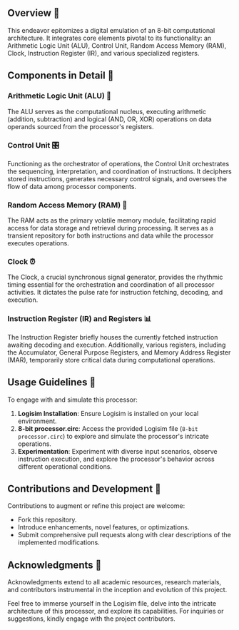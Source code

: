 ## Overview 🌟

This endeavor epitomizes a digital emulation of an 8-bit computational architecture. It integrates core elements pivotal to its functionality: an Arithmetic Logic Unit (ALU), Control Unit, Random Access Memory (RAM), Clock, Instruction Register (IR), and various specialized registers.

## Components in Detail 🧩

### Arithmetic Logic Unit (ALU) 🧮

The ALU serves as the computational nucleus, executing arithmetic (addition, subtraction) and logical (AND, OR, XOR) operations on data operands sourced from the processor's registers.

### Control Unit 🎛️

Functioning as the orchestrator of operations, the Control Unit orchestrates the sequencing, interpretation, and coordination of instructions. It deciphers stored instructions, generates necessary control signals, and oversees the flow of data among processor components.

### Random Access Memory (RAM) 📝

The RAM acts as the primary volatile memory module, facilitating rapid access for data storage and retrieval during processing. It serves as a transient repository for both instructions and data while the processor executes operations.

### Clock ⏰

The Clock, a crucial synchronous signal generator, provides the rhythmic timing essential for the orchestration and coordination of all processor activities. It dictates the pulse rate for instruction fetching, decoding, and execution.

### Instruction Register (IR) and Registers 📊

The Instruction Register briefly houses the currently fetched instruction awaiting decoding and execution. Additionally, various registers, including the Accumulator, General Purpose Registers, and Memory Address Register (MAR), temporarily store critical data during computational operations.

## Usage Guidelines 🚀

To engage with and simulate this processor:

1. **Logisim Installation**: Ensure Logisim is installed on your local environment.
2. **8-bit processor.circ**: Access the provided Logisim file (`8-bit processor.circ`) to explore and simulate the processor's intricate operations.
3. **Experimentation**: Experiment with diverse input scenarios, observe instruction execution, and explore the processor's behavior across different operational conditions.

## Contributions and Development 🤝

Contributions to augment or refine this project are welcome:
- Fork this repository.
- Introduce enhancements, novel features, or optimizations.
- Submit comprehensive pull requests along with clear descriptions of the implemented modifications.

## Acknowledgments 🙏

Acknowledgments extend to all academic resources, research materials, and contributors instrumental in the inception and evolution of this project.

Feel free to immerse yourself in the Logisim file, delve into the intricate architecture of this processor, and explore its capabilities. For inquiries or suggestions, kindly engage with the project contributors.

